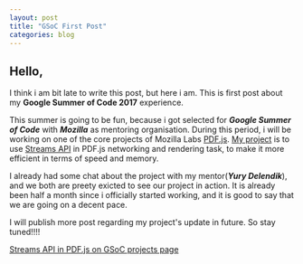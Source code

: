 ```yaml
---
layout: post
title: "GSoC First Post"
categories: blog
---
```


## Hello,

I think i am bit late to write this post, but here i am. This is first post about
my **Google Summer of Code 2017** experience.

This summer is going to be fun, because i got selected for **_Google Summer of Code_** with
**_Mozilla_** as mentoring organisation. During this period, i will be working on one of the core projects of Mozilla Labs [PDF.js](https://github.com/mozilla/pdf.js). [My project](https://github.com/mozilla/pdf.js/projects/4) is to use [Streams API](https://github.com/whatwg/streams) in PDF.js networking and rendering task, to make it more efficient in terms of speed and memory.

I already had some chat about the project with my mentor(**_Yury Delendik_**), and we both are
preety exicted to see our project in action. It is already been half a month since i officially started working, and it is good to say that we are going on a decent pace.

I will publish more post regarding my project's update in future. So stay tuned!!!!

<a markdown="0" href="https://summerofcode.withgoogle.com/projects/#5056427950342144" class="btn btn-success">Streams API in PDF.js on GSoC projects page</a>
